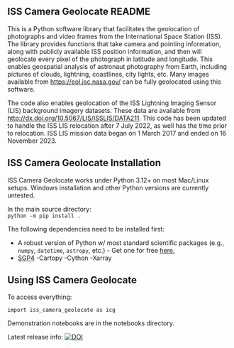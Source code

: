 ISS Camera Geolocate README
----------------------------
This is a Python software library that facilitates the geolocation of photographs and video frames from the International Space Station (ISS). The library provides functions that take camera and pointing information, along with publicly available ISS position information, and then will geolocate every pixel of the photograph in latitude and longitude. This enables geospatial analysis of astronaut photography from Earth, including pictures of clouds, lightning, coastlines, city lights, etc. Many images available from https://eol.jsc.nasa.gov/  can be fully geolocated using this software.

The code also enables geolocation of the ISS Lightning Imaging Sensor (LIS) background imagery datasets. These data are available from http://dx.doi.org/10.5067/LIS/ISSLIS/DATA211. This code has been updated to handle the ISS LIS relocation after 7 July 2022, as well has the time prior to relocation. ISS LIS mission data began on 1 March 2017 and ended on 16 November 2023.

ISS Camera Geolocate Installation
---------------------------------
ISS Camera Geolocate works under Python 3.12+ on most Mac/Linux setups. Windows installation and other Python versions are currently untested.

In the main source directory:  
`python -m pip install .`

The following dependencies need to be installed first:

- A robust version of Python w/ most standard scientific packages (e.g., `numpy`, `datetime`, `astropy`, etc.) - Get one for free [here.](https://store.continuum.io/cshop/anaconda/)
- [SGP4](https://pypi.python.org/pypi/sgp4/)
-Cartopy
-Cython
-Xarray

Using ISS Camera Geolocate
--------------------------
To access everything:
```
import iss_camera_geolocate as icg
```

Demonstration notebooks are in the notebooks directory.

Latest release info:
[![DOI](https://zenodo.org/badge/DOI/10.5281/zenodo.2585824.svg)](https://doi.org/10.5281/zenodo.2585824)
